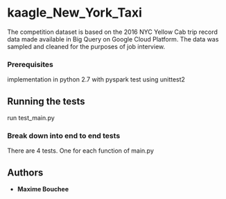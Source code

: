 # kaagle_New_York_Taxi

The competition dataset is based on the 2016 NYC Yellow Cab trip record data made available in Big Query on Google Cloud 
Platform. The data was sampled and cleaned for the purposes of job interview.
### Prerequisites

implementation in python 2.7 with pyspark
test using unittest2

## Running the tests

run test_main.py

### Break down into end to end tests

There are 4 tests. One for each function of main.py

## Authors

* **Maxime Bouchee**